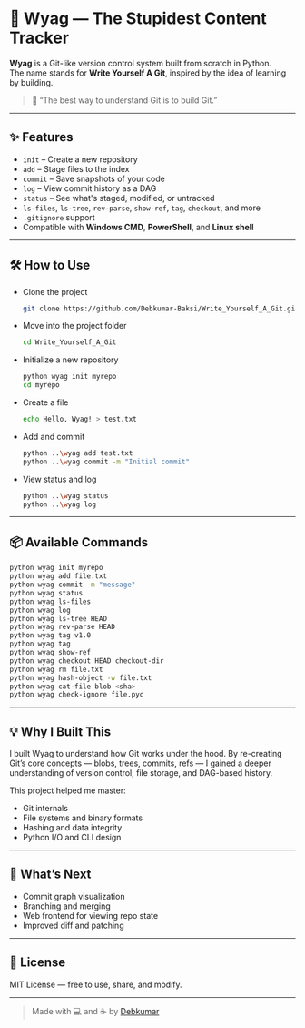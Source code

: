 # 🧠 Wyag — The Stupidest Content Tracker

**Wyag** is a Git-like version control system built from scratch in Python.  
The name stands for **Write Yourself A Git**, inspired by the idea of learning by building.

> 🚀 “The best way to understand Git is to build Git.”

---

## ✨ Features

- `init` – Create a new repository  
- `add` – Stage files to the index  
- `commit` – Save snapshots of your code  
- `log` – View commit history as a DAG  
- `status` – See what's staged, modified, or untracked  
- `ls-files`, `ls-tree`, `rev-parse`, `show-ref`, `tag`, `checkout`, and more  
- `.gitignore` support  
- Compatible with **Windows CMD**, **PowerShell**, and **Linux shell**

---

## 🛠 How to Use

- Clone the project  
  ```bash
  git clone https://github.com/Debkumar-Baksi/Write_Yourself_A_Git.git
  ```
* Move into the project folder

  ```bash
  cd Write_Yourself_A_Git
  ```

* Initialize a new repository

  ```bash
  python wyag init myrepo
  cd myrepo
  ```

* Create a file

  ```bash
  echo Hello, Wyag! > test.txt
  ```

* Add and commit

  ```bash
  python ..\wyag add test.txt
  python ..\wyag commit -m "Initial commit"
  ```

* View status and log

  ```bash
  python ..\wyag status
  python ..\wyag log
  ```

---

## 📦 Available Commands

```bash
python wyag init myrepo
python wyag add file.txt
python wyag commit -m "message"
python wyag status
python wyag ls-files
python wyag log
python wyag ls-tree HEAD
python wyag rev-parse HEAD
python wyag tag v1.0
python wyag tag
python wyag show-ref
python wyag checkout HEAD checkout-dir
python wyag rm file.txt
python wyag hash-object -w file.txt
python wyag cat-file blob <sha>
python wyag check-ignore file.pyc
```

---

## 💡 Why I Built This

I built Wyag to understand how Git works under the hood.
By re-creating Git’s core concepts — blobs, trees, commits, refs — I gained a deeper understanding of version control, file storage, and DAG-based history.

This project helped me master:

* Git internals
* File systems and binary formats
* Hashing and data integrity
* Python I/O and CLI design

---

## 🌱 What’s Next

* Commit graph visualization
* Branching and merging
* Web frontend for viewing repo state
* Improved diff and patching

---

## 📌 License

MIT License — free to use, share, and modify.

---

> Made with 💻 and ☕ by [Debkumar](https://github.com/Debkumar-Baksi)
